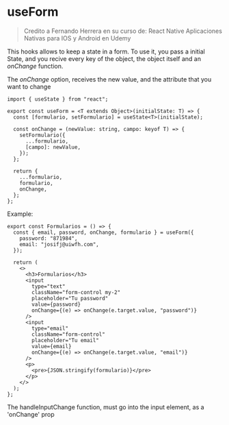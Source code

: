 # useForm

> Credito a Fernando Herrera en su curso de: React Native Aplicaciones Nativas para IOS y Android en Udemy

This hooks allows to keep a state in a form. To use it, you pass a initial State, and you recive every key of the object, the object itself and an _onChange_ function.

The _onChange_ option, receives the new value, and the attribute that you want to change

```tsx
import { useState } from "react";

export const useForm = <T extends Object>(initialState: T) => {
  const [formulario, setFormulario] = useState<T>(initialState);

  const onChange = (newValue: string, campo: keyof T) => {
    setFormulario({
      ...formulario,
      [campo]: newValue,
    });
  };

  return {
    ...formulario,
    formulario,
    onChange,
  };
};
```

Example:

```tsx
export const Formularios = () => {
  const { email, password, onChange, formulario } = useForm({
    password: "871984",
    email: "josifj@uiwfh.com",
  });

  return (
    <>
      <h3>Formularios</h3>
      <input
        type="text"
        className="form-control my-2"
        placeholder="Tu password"
        value={password}
        onChange={(e) => onChange(e.target.value, "password")}
      />
      <input
        type="email"
        className="form-control"
        placeholder="Tu email"
        value={email}
        onChange={(e) => onChange(e.target.value, "email")}
      />
      <p>
        <pre>{JSON.stringify(formulario)}</pre>
      </p>
    </>
  );
};
```

The handleInputChange function, must go into the input element, as a 'onChange' prop
